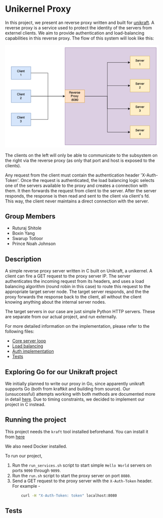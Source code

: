 # Unikernel Proxy

In this project, we present an reverse proxy written and built for [unikraft](https://unikraft.org/). A reverse proxy is a service used to protect the identity of the servers from externel clients. We aim to provide authentication and load-balancing capabilities in this reverse proxy. The flow of this system will look like this: 

![rev-proxy](./docs/rev_proxy.png)

The clients on the left will only be able to communicate to the subsystem on the right via the reverse proxy (as only that port and host is exposed to the clients). 

Any request from the client must contain the authentication header 'X-Auth-Token'. 
Once the request is authenticated, the load balancing logic selects one of the servers available to the proxy and creates a connection with them. It then forwards the request from client to the server. After the server responds, the response is then read and sent to the client via client's fd. This way, the client never maintains a direct connection with the server. 


## Group Members
- Ruturaj Shitole
- Boxin Yang
- Swarup Totloor
- Prince Noah Johnson

## Description
A simple reverse proxy server written in C built on Unikraft, a unikernel. A client can fire a GET request to the proxy server IP. The server authenticates the incoming request from its headers, and uses a load balancing algorithm (round robin in this case) to route this request to the appropriate target server node. The target server responds, and the the proxy forwards the response back to the client, all without the client knowing anything about the internal server nodes. 

The target servers in our case are just simple Python HTTP servers. These are separate from our actual project, and run externally.

For more detailed information on the implementation, please refer to the following files:
- [Core server loop](./src/main.c)
- [Load balancing](./src/load_balancer.c)
- [Auth implementation](./src/auth_handler.c)
- [Tests](./tests/)

## Exploring Go for our Unikraft project
We initially planned to write our proxy in Go, since apparently unikraft supports Go (both from kraftkit and building from source). Our (unsuccessful) attempts working with both methods are documented more in detail [here](./REPORT.md). Due to timing constraints, we decided to implement our project in C instead. 

## Running the project

This project needs the `kraft` tool installed beforehand. You can install it from [here](https://github.com/unikraft/kraftkit?tab=readme-ov-file#installation)

We also need Docker installed.

To run our project, 
1. Run the `run_services.sh` script to start simple `Hello World` servers on ports `9090` through `9099`.
2. Run the `run.sh` script to start the proxy server on port `8080`.
3. Send a GET request to the proxy server with the `X-Auth-Token` header. For example - 
    ```bash
        curl -H "X-Auth-Token: token" localhost:8080
    ```

## Tests